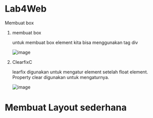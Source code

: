 # Lab4Web

Membuat box

1. membuat box

   untuk membuat box element kita bisa menggunakan tag div

   ![image](https://github.com/user-attachments/assets/fd1570a8-1e18-4919-a386-382dc7a0a484)

2. ClearfixC

   learfix digunakan untuk mengatur element setelah float element. Property clear digunakan untuk mengaturnya.

   ![image](https://github.com/user-attachments/assets/6d098c65-3b1d-4d20-a80a-74594431734a)


# Membuat Layout sederhana

